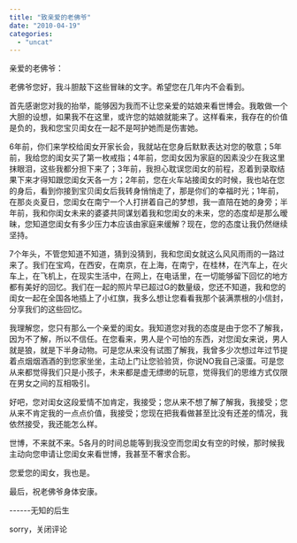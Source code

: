 ```yaml
---
title: "致亲爱的老佛爷"
date: "2010-04-19"
categories: 
  - "uncat"
---
```


亲爱的老佛爷：

老佛爷您好，我斗胆敲下这些冒昧的文字。希望您在几年内不会看到。

首先感谢您对我的抬举，能够因为我而不让您亲爱的姑娘来看世博会。我敢做一个大胆的设想，如果我不在这里，或许您的姑娘就能来了。这样看来，我存在的价值是负的，我和您宝贝闺女在一起不是呵护她而是伤害她。

6年前，你们来学校给闺女开家长会，我就站在您身后默默表达对您的敬意；5年前，我给您的闺女买了第一枚戒指；4年前，您闺女因为家庭的因素没少在我这里抹眼泪，这些我都分担下来了；3年前，我担心耽误您闺女的前程，忍着到录取结果下来才得知跟您闺女天各一方；2年前，您在火车站接闺女的时候，我也站在您的身后，看到你接到宝贝闺女后我转身悄悄走了，那是你们的幸福时光；1年前，在那炎炎夏日，您闺女在南宁一个人打拼着自己的梦想，我一直陪在她的身旁；半年前，我和你闺女未来的婆婆共同谋划着我和您闺女的未来，您的态度却是那么暧昧，您知道您闺女有多少压力本应该由家庭来缓解？现在，您的态度让我仍然继续坚持。

7个年头，不管您知道不知道，猜到没猜到，我和您闺女就这么风风雨雨的一路过来了。我们在宝鸡，在西安，在南京，在上海，在南宁，在桂林，在汽车上，在火车上，在飞机上，在现实生活中，在网上，在电话里，在一切能够留下回忆的地方都有美好的回忆。我们在一起的照片早已超过G的数量级，您还不知道，我和您的闺女一起在全国各地插上了小红旗，我多么想让您看看我那个装满票根的小信封，分享我们的这些回忆。

我理解您，您只有那么一个亲爱的闺女。我知道您对我的态度是由于您不了解我，因为不了解，所以不信任。在您看来，男人是个可怕的东西，对您闺女来说，男人就是狼，就是下半身动物。可是您从来没有试图了解我，我曾多少次想过年过节提着点烟烟酒酒的到您家坐坐，主动上门让您验验货，你说NO我自己滚蛋。可是您从来都觉得我们只是小孩子，未来都是虚无缥缈的玩意，觉得我们的思维方式仅限在男女之间的互相吸引。

好吧，您对闺女这段爱情不加肯定，我接受；您从来不想了解了解我，我接受；您从来不肯定我的一点点价值，我接受；您现在把我看做甚至比没有还差的情况，我依然接受，我还能怎么样。

世博，不来就不来。5各月的时间总能等到我没空而您闺女有空的时候，那时候我主动向您申请让您闺女来看世博，我甚至不奢求合影。

您爱您的闺女，我也是。

最后，祝老佛爷身体安康。

\------无知的后生

sorry，关闭评论
